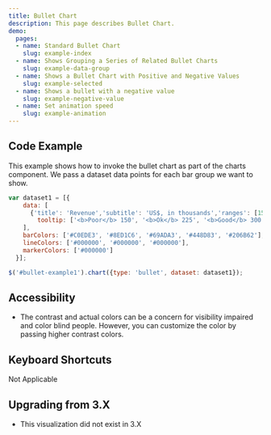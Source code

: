 ```yaml
---
title: Bullet Chart
description: This page describes Bullet Chart.
demo:
  pages:
  - name: Standard Bullet Chart
    slug: example-index
  - name: Shows Grouping a Series of Related Bullet Charts
    slug: example-data-group
  - name: Shows a Bullet Chart with Positive and Negative Values
    slug: example-selected
  - name: Shows a bullet with a negative value
    slug: example-negative-value
  - name: Set animation speed
    slug: example-animation
---
```


## Code Example

This example shows how to invoke the bullet chart as part of the charts component. We pass a dataset data points for each bar group we want to show.

```javascript
var dataset1 = [{
    data: [
      {'title': 'Revenue','subtitle': 'US$, in thousands','ranges': [150, 225, 300, 400, 600], 'measures': [220,270], 'markers': [250],
        tooltip: ['<b>Poor</b> 150', '<b>Ok</b> 225', '<b>Good</b> 300', '<b>Excellent</b> 400', '<b>Revenue</b> 600']}
    ],
    barColors: ['#C0EDE3', '#8ED1C6', '#69ADA3', '#448D83', '#206B62'],
    lineColors: ['#000000', '#000000', '#000000'],
    markerColors: ['#000000']
  }];

$('#bullet-example1').chart({type: 'bullet', dataset: dataset1});
```

## Accessibility

- The contrast and actual colors can be a concern for visibility impaired and color blind people. However, you can customize the color by passing higher contrast colors.

## Keyboard Shortcuts

Not Applicable

## Upgrading from 3.X

- This visualization did not exist in 3.X
